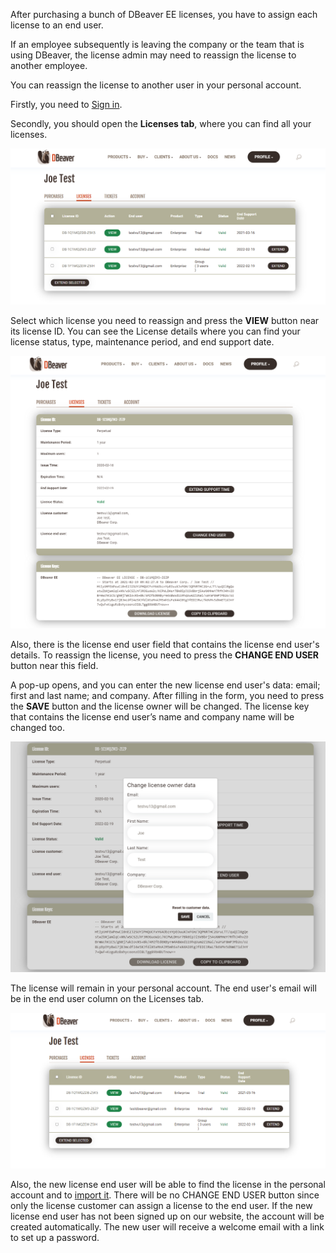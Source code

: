 After purchasing a bunch of DBeaver EE licenses, you have to assign each license to an end user.

If an employee subsequently is leaving the company or the team that is using DBeaver, the license admin may need to reassign the license to another employee.

You can reassign the license to another user in your personal account.

Firstly, you need to [Sign in](https://dbeaver.com/signin/).

Secondly, you should open the **Licenses tab**, where you can find all your licenses. 

![](images/license/tab-licenses.png)

Select which license you need to reassign and press the **VIEW** button near its license ID. You can see the License details where you can find your license status, type, maintenance period, and end support date.

![](images/license/view-lic.png)

Also, there is the license end user field that contains the license end user's details. To reassign the license, you need to press the **CHANGE END USER** button near this field.

A pop-up opens, and you can enter the new license end user's data: email; first and last name; and company. After filling in the form, you need to press the **SAVE** button and the license owner will be changed. The license key that contains the license end user’s name and company name will be changed too.

![](images/license/change-form.png)

The license will remain in your personal account. The end user's email will be in the end user column on the Licenses tab.

![](images/license/tab-new.png)

Also, the new license end user will be able to find the license in the personal account and to [import it](https://dbeaver.com/docs/wiki/How-to-Import-License/). There will be no CHANGE END USER button since only the license customer can assign a license to the end user. If the new license end user has not been signed up on our website, the account will be created automatically. The new user will receive a welcome email with a link to set up a password.
